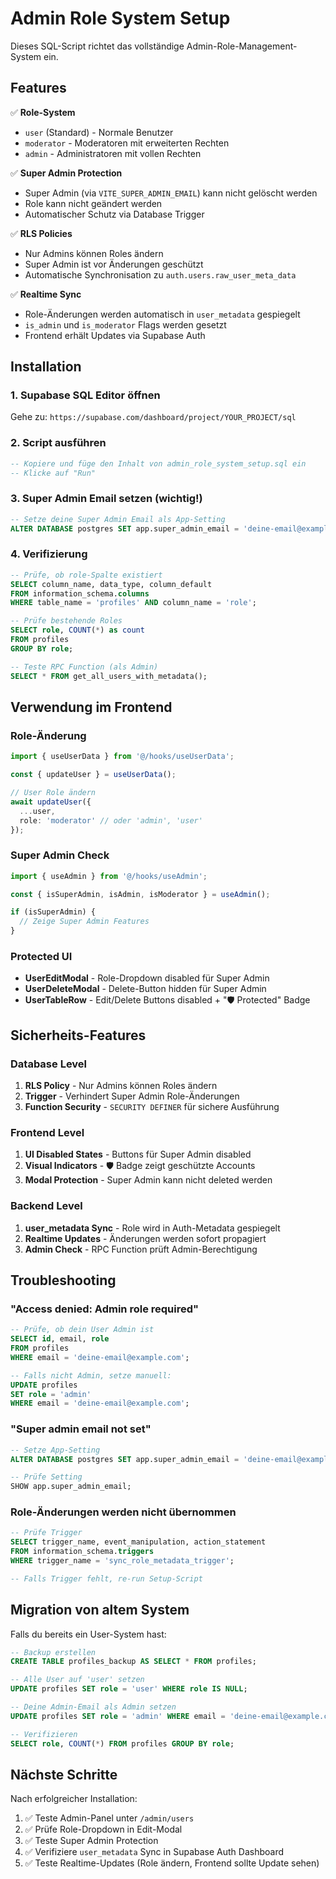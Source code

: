 # Admin Role System Setup

Dieses SQL-Script richtet das vollständige Admin-Role-Management-System ein.

## Features

✅ **Role-System**
- `user` (Standard) - Normale Benutzer
- `moderator` - Moderatoren mit erweiterten Rechten
- `admin` - Administratoren mit vollen Rechten

✅ **Super Admin Protection**
- Super Admin (via `VITE_SUPER_ADMIN_EMAIL`) kann nicht gelöscht werden
- Role kann nicht geändert werden
- Automatischer Schutz via Database Trigger

✅ **RLS Policies**
- Nur Admins können Roles ändern
- Super Admin ist vor Änderungen geschützt
- Automatische Synchronisation zu `auth.users.raw_user_meta_data`

✅ **Realtime Sync**
- Role-Änderungen werden automatisch in `user_metadata` gespiegelt
- `is_admin` und `is_moderator` Flags werden gesetzt
- Frontend erhält Updates via Supabase Auth

## Installation

### 1. Supabase SQL Editor öffnen
Gehe zu: `https://supabase.com/dashboard/project/YOUR_PROJECT/sql`

### 2. Script ausführen
```sql
-- Kopiere und füge den Inhalt von admin_role_system_setup.sql ein
-- Klicke auf "Run"
```

### 3. Super Admin Email setzen (wichtig!)
```sql
-- Setze deine Super Admin Email als App-Setting
ALTER DATABASE postgres SET app.super_admin_email = 'deine-email@example.com';
```

### 4. Verifizierung
```sql
-- Prüfe, ob role-Spalte existiert
SELECT column_name, data_type, column_default
FROM information_schema.columns
WHERE table_name = 'profiles' AND column_name = 'role';

-- Prüfe bestehende Roles
SELECT role, COUNT(*) as count
FROM profiles
GROUP BY role;

-- Teste RPC Function (als Admin)
SELECT * FROM get_all_users_with_metadata();
```

## Verwendung im Frontend

### Role-Änderung
```typescript
import { useUserData } from '@/hooks/useUserData';

const { updateUser } = useUserData();

// User Role ändern
await updateUser({
  ...user,
  role: 'moderator' // oder 'admin', 'user'
});
```

### Super Admin Check
```typescript
import { useAdmin } from '@/hooks/useAdmin';

const { isSuperAdmin, isAdmin, isModerator } = useAdmin();

if (isSuperAdmin) {
  // Zeige Super Admin Features
}
```

### Protected UI
- **UserEditModal** - Role-Dropdown disabled für Super Admin
- **UserDeleteModal** - Delete-Button hidden für Super Admin
- **UserTableRow** - Edit/Delete Buttons disabled + "🛡️ Protected" Badge

## Sicherheits-Features

### Database Level
1. **RLS Policy** - Nur Admins können Roles ändern
2. **Trigger** - Verhindert Super Admin Role-Änderungen
3. **Function Security** - `SECURITY DEFINER` für sichere Ausführung

### Frontend Level
1. **UI Disabled States** - Buttons für Super Admin disabled
2. **Visual Indicators** - 🛡️ Badge zeigt geschützte Accounts
3. **Modal Protection** - Super Admin kann nicht deleted werden

### Backend Level
1. **user_metadata Sync** - Role wird in Auth-Metadata gespiegelt
2. **Realtime Updates** - Änderungen werden sofort propagiert
3. **Admin Check** - RPC Function prüft Admin-Berechtigung

## Troubleshooting

### "Access denied: Admin role required"
```sql
-- Prüfe, ob dein User Admin ist
SELECT id, email, role
FROM profiles
WHERE email = 'deine-email@example.com';

-- Falls nicht Admin, setze manuell:
UPDATE profiles
SET role = 'admin'
WHERE email = 'deine-email@example.com';
```

### "Super admin email not set"
```sql
-- Setze App-Setting
ALTER DATABASE postgres SET app.super_admin_email = 'deine-email@example.com';

-- Prüfe Setting
SHOW app.super_admin_email;
```

### Role-Änderungen werden nicht übernommen
```sql
-- Prüfe Trigger
SELECT trigger_name, event_manipulation, action_statement
FROM information_schema.triggers
WHERE trigger_name = 'sync_role_metadata_trigger';

-- Falls Trigger fehlt, re-run Setup-Script
```

## Migration von altem System

Falls du bereits ein User-System hast:

```sql
-- Backup erstellen
CREATE TABLE profiles_backup AS SELECT * FROM profiles;

-- Alle User auf 'user' setzen
UPDATE profiles SET role = 'user' WHERE role IS NULL;

-- Deine Admin-Email als Admin setzen
UPDATE profiles SET role = 'admin' WHERE email = 'deine-email@example.com';

-- Verifizieren
SELECT role, COUNT(*) FROM profiles GROUP BY role;
```

## Nächste Schritte

Nach erfolgreicher Installation:
1. ✅ Teste Admin-Panel unter `/admin/users`
2. ✅ Prüfe Role-Dropdown in Edit-Modal
3. ✅ Teste Super Admin Protection
4. ✅ Verifiziere `user_metadata` Sync in Supabase Auth Dashboard
5. ✅ Teste Realtime-Updates (Role ändern, Frontend sollte Update sehen)
